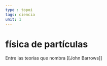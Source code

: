 ```yaml
---
type : topoi
tags: ciencia
unit: 1
---
```


# física de partículas 

Entre las teorías que nombra [[John Barrows]]

